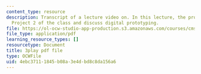 ```yaml
---
content_type: resource
description: Transcript of a lecture video on. In this lecture, the professors introduce
  Project 2 of the class and discuss digital prototyping.
file: https://ol-ocw-studio-app-production.s3.amazonaws.com/courses/cms-611j-creating-video-games-fall-2014/4ebc37111845b08a3e4dbd8c8da156a6_dE-QgdrtzHw.pdf
file_type: application/pdf
learning_resource_types: []
resourcetype: Document
title: 3play pdf file
type: OCWFile
uid: 4ebc3711-1845-b08a-3e4d-bd8c8da156a6
---
```

